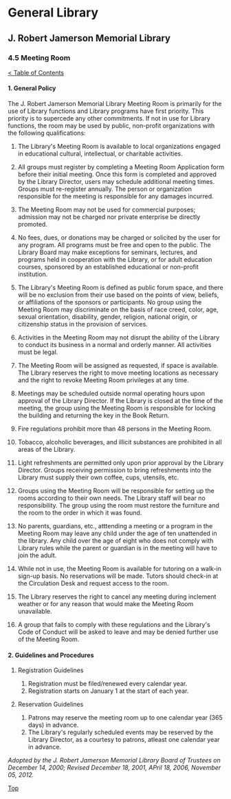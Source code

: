 <head>
	<link rel="stylesheet" type="text/css" href="../main.css">
</head>

[0]: ../README.md
[4.5]: meeting-room.md

# General Library
## J. Robert Jamerson Memorial Library
### 4.5 Meeting Room
[< Table of Contents][0]

#### 1. General Policy

The J. Robert Jamerson Memorial Library Meeting Room is primarily for the use of Library functions and Library programs have first priority. This priority is to supercede any other commitments. If not in use for Library functions, the room may be used by public, non-profit organizations with the following qualifications:
1. The Library's Meeting Room is available to local organizations engaged in educational cultural, intellectual, or charitable activities.

2. All groups must register by completing a Meeting Room Application form before their initial meeting. Once this form is completed and approved by the Library Director, users may schedule additional meeting times. Groups must re-register annually. The person or organization responsible for the meeting is responsible for any damages incurred.

3. The Meeting Room may not be used for commercial purposes; admission may not be charged nor private enterprise be directly promoted.

4. No fees, dues, or donations may be charged or solicited by the user for any program. All programs must be free and open to the public. The Library Board may make exceptions for seminars, lectures, and programs held in cooperation with the Library, or for adult education courses, sponsored by an established educational or non-profit institution.

5. The Library's Meeting Room is defined as public forum space, and there will be no exclusion from their use based on the points of view, beliefs, or affiliations of the sponsors or participants. No group using the Meeting Room may discriminate on the basis of race creed, color, age, sexual orientation, disability, gender, religion, national origin, or citizenship status in the provision of services.

6. Activities in the Meeting Room may not disrupt the ability of the Library to conduct its business in a normal and orderly manner. All activities must be legal.

7. The Meeting Room will be assigned as requested, if space is available. The Library reserves the right to move meeting locations as necessary and the right to revoke Meeting Room privileges at any time.

8. Meetings may be scheduled outside normal operating hours upon approval of the Library Director. If the Library is closed at the time of the meeting, the group using the Meeting Room is responsible for locking the building and returning the key in the Book Return.

9. Fire regulations prohibit more than 48 persons in the Meeting Room.

10. Tobacco, alcoholic beverages, and illicit substances are prohibited in all areas of the Library.

11. Light refreshments are permitted only upon prior approval by the Library Director. Groups receiving permission to bring refreshments into the Library must supply their own coffee, cups, utensils, etc.

12. Groups using the Meeting Room will be responsible for setting up the rooms according to their own needs. The Library staff will bear no responsibility. The group using the room must restore the furniture and the room to the order in which it was found.

13. No parents, guardians, etc., atttending a meeting or a program in the Meeting Room may leave any child under the age of ten unattended in the library. Any child over the age of eight who does not comply with Library rules while the parent or guardian is in the meeting will have to join the adult.

14. While not in use, the Meeting Room is available for tutoring on a walk-in sign-up basis. No reservations will be made. Tutors should check-in at the Circulation Desk and request access to the room.

15. The Library reserves the right to cancel any meeting during inclement weather or for any reason that would make the Meeting Room unavailable.

16. A group that fails to comply with these regulations and the Library's Code of Conduct will be asked to leave and may be denied further use of the Meeting Room.

#### 2. Guidelines and Procedures

1. Registration Guidelines
	1. Registration must be filed/renewed every calendar year.
	2. Registration starts on January 1 at the start of each year.

2. Reservation Guidelines
	1. Patrons may reserve the meeting room up to one calendar year (365 days) in advance.
	2. The Library's regularly scheduled events may be reserved by the Library Director, as a courtesy to patrons, atleast one calendar year in advance.

*Adopted by the J. Robert Jamerson Memorial Library Board of Trustees on December 14, 2000;*
*Revised December 18, 2001, APril 18, 2006, November 05, 2012.*

[Top][4.5]